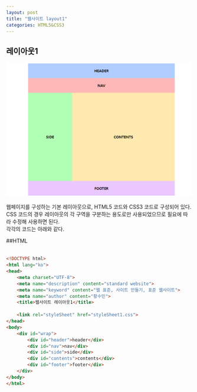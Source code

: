 ```yaml
---
layout: post
title: "웹사이트 layout1"
categories: HTML5&CSS3
---
```


## **레이아웃1**


![layout1](/assets/images/layout/레이아웃1.PNG)  
  
  
  
웹페이지를 구성하는 기본 레이아웃으로, HTML5 코드와 CSS3 코드로 구성되어 있다.  
CSS 코드의 경우 레이아웃의 각 구역을 구분하는 용도로만 사용되었으므로 필요에 따라 수정해 사용하면 된다.  
각각의 코드는 아래와 같다.  

##HTML
```html

<!DOCTYPE html>
<html lang="ko">
<head>
    <meta charset="UTF-8">
    <meta name="description" content="standard website">
    <meta name="keyword" content="웹 표준, 사이트 만들기, 표준 웹사이트">
    <meta name="author" content="황수민">
    <title>웹사이트 레이아웃1</title>

    <link rel="styleSheet" href="styleSheet1.css">
</head>
<body>
    <div id="wrap">
        <div id="header">header</div>
        <div id="nav">nav</div>
        <div id="side">side</div>
        <div id="contents">contents</div>
        <div id="footer">footer</div>
    </div>
</body>
</html>
```
